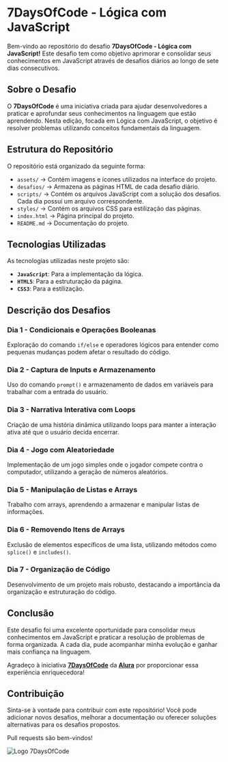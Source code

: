 # 7DaysOfCode - Lógica com JavaScript

Bem-vindo ao repositório do desafio **7DaysOfCode - Lógica com JavaScript!** Este desafio tem como objetivo aprimorar e consolidar seus conhecimentos em JavaScript através de desafios diários ao longo de sete dias consecutivos.

## Sobre o Desafio

O **7DaysOfCode** é uma iniciativa criada para ajudar desenvolvedores a praticar e aprofundar seus conhecimentos na linguagem que estão aprendendo. Nesta edição, focada em Lógica com JavaScript, o objetivo é resolver problemas utilizando conceitos fundamentais da linguagem. 

## Estrutura do Repositório

O repositório está organizado da seguinte forma:

-   `assets/` → Contém imagens e ícones utilizados na interface do projeto.
-   `desafios/` → Armazena as páginas HTML de cada desafio diário.
-   `scripts/` → Contém os arquivos JavaScript com a solução dos desafios. Cada dia possui um arquivo correspondente.
-   `styles/` → Contém os arquivos CSS para estilização das páginas.
-   `index.html` → Página principal do projeto.
-   `README.md` → Documentação do projeto.

## Tecnologias Utilizadas

As tecnologias utilizadas neste projeto são:

-   **`JavaScript`**: Para a implementação da lógica.
-   **`HTML5`**: Para a estruturação da página.
-   **`CSS3`**: Para a estilização.

## Descrição dos Desafios

### Dia 1 - Condicionais e Operações Booleanas

Exploração do comando `if/else` e operadores lógicos para entender como pequenas mudanças podem afetar o resultado do código.

### Dia 2 - Captura de Inputs e Armazenamento

Uso do comando `prompt()` e armazenamento de dados em variáveis para trabalhar com a entrada do usuário.

### Dia 3 - Narrativa Interativa com Loops

Criação de uma história dinâmica utilizando loops para manter a interação ativa até que o usuário decida encerrar.

### Dia 4 - Jogo com Aleatoriedade

Implementação de um jogo simples onde o jogador compete contra o computador, utilizando a geração de números aleatórios.

### Dia 5 - Manipulação de Listas e Arrays

Trabalho com arrays, aprendendo a armazenar e manipular listas de informações.

### Dia 6 - Removendo Itens de Arrays

Exclusão de elementos específicos de uma lista, utilizando métodos como `splice()` e `includes()`.

### Dia 7 - Organização de Código

Desenvolvimento de um projeto mais robusto, destacando a importância da organização e estruturação do código.

## Conclusão

Este desafio foi uma excelente oportunidade para consolidar meus conhecimentos em JavaScript e praticar a resolução de problemas de forma organizada. A cada dia, pude acompanhar minha evolução e ganhar mais confiança na linguagem. 

Agradeço à iniciativa **[7DaysOfCode](https://7daysofcode.io/)** da **[Alura](https://www.alura.com.br/)** por proporcionar essa experiência enriquecedora! 

##  Contribuição

Sinta-se à vontade para contribuir com este repositório! Você pode adicionar novos desafios, melhorar a documentação ou oferecer soluções alternativas para os desafios propostos. 

Pull requests são bem-vindos! 

![Logo 7DaysOfCode](https://7daysofcode.io/assets/img/background-7days.1730889067.svg)
